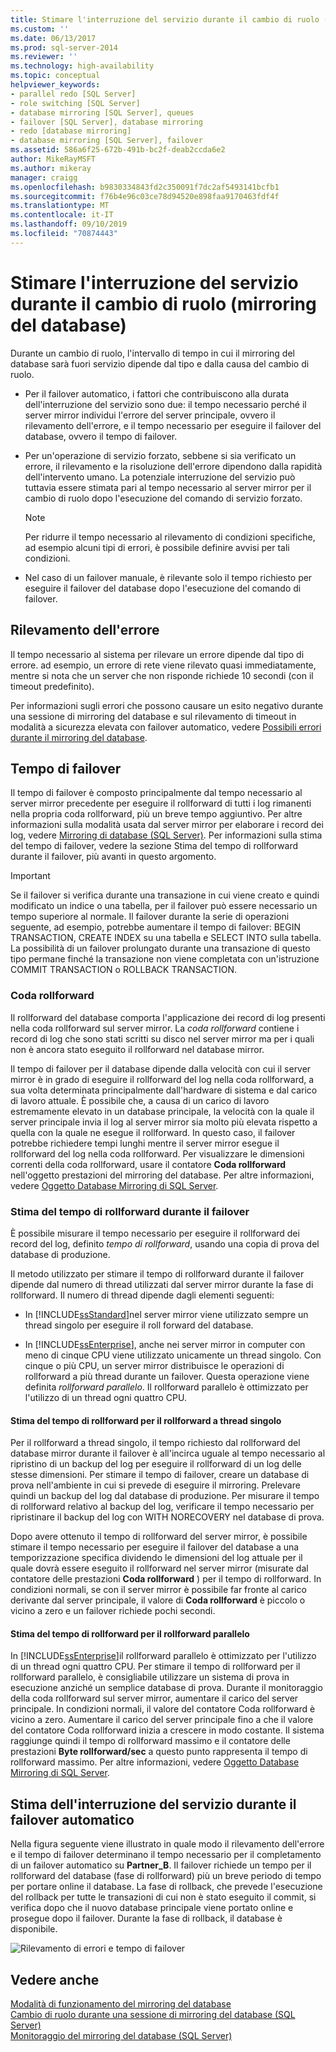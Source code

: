 ```yaml
---
title: Stimare l'interruzione del servizio durante il cambio di ruolo (mirroring del database) | Microsoft Docs
ms.custom: ''
ms.date: 06/13/2017
ms.prod: sql-server-2014
ms.reviewer: ''
ms.technology: high-availability
ms.topic: conceptual
helpviewer_keywords:
- parallel redo [SQL Server]
- role switching [SQL Server]
- database mirroring [SQL Server], queues
- failover [SQL Server], database mirroring
- redo [database mirroring]
- database mirroring [SQL Server], failover
ms.assetid: 586a6f25-672b-491b-bc2f-deab2ccda6e2
author: MikeRayMSFT
ms.author: mikeray
manager: craigg
ms.openlocfilehash: b9830334843fd2c350091f7dc2af5493141bcfb1
ms.sourcegitcommit: f76b4e96c03ce78d94520e898faa9170463fdf4f
ms.translationtype: MT
ms.contentlocale: it-IT
ms.lasthandoff: 09/10/2019
ms.locfileid: "70874443"
---
```

# <a name="estimate-the-interruption-of-service-during-role-switching-database-mirroring"></a>Stimare l'interruzione del servizio durante il cambio di ruolo (mirroring del database)
  Durante un cambio di ruolo, l'intervallo di tempo in cui il mirroring del database sarà fuori servizio dipende dal tipo e dalla causa del cambio di ruolo.  
  
-   Per il failover automatico, i fattori che contribuiscono alla durata dell'interruzione del servizio sono due: il tempo necessario perché il server mirror individui l'errore del server principale, ovvero il rilevamento dell'errore, e il tempo necessario per eseguire il failover del database, ovvero il tempo di failover.  
  
-   Per un'operazione di servizio forzato, sebbene si sia verificato un errore, il rilevamento e la risoluzione dell'errore dipendono dalla rapidità dell'intervento umano. La potenziale interruzione del servizio può tuttavia essere stimata pari al tempo necessario al server mirror per il cambio di ruolo dopo l'esecuzione del comando di servizio forzato.  
  
    > [!NOTE]  
    >  Per ridurre il tempo necessario al rilevamento di condizioni specifiche, ad esempio alcuni tipi di errori, è possibile definire avvisi per tali condizioni.  
  
-   Nel caso di un failover manuale, è rilevante solo il tempo richiesto per eseguire il failover del database dopo l'esecuzione del comando di failover.  
  
## <a name="error-detection"></a>Rilevamento dell'errore  
 Il tempo necessario al sistema per rilevare un errore dipende dal tipo di errore. ad esempio, un errore di rete viene rilevato quasi immediatamente, mentre si nota che un server che non risponde richiede 10 secondi (con il timeout predefinito).  
  
 Per informazioni sugli errori che possono causare un esito negativo durante una sessione di mirroring del database e sul rilevamento di timeout in modalità a sicurezza elevata con failover automatico, vedere [Possibili errori durante il mirroring del database](possible-failures-during-database-mirroring.md).  
  
## <a name="failover-time"></a>Tempo di failover  
 Il tempo di failover è composto principalmente dal tempo necessario al server mirror precedente per eseguire il rollforward di tutti i log rimanenti nella propria coda rollforward, più un breve tempo aggiuntivo. Per altre informazioni sulla modalità usata dal server mirror per elaborare i record dei log, vedere [Mirroring di database &#40;SQL Server&#41;](database-mirroring-sql-server.md). Per informazioni sulla stima del tempo di failover, vedere la sezione Stima del tempo di rollforward durante il failover, più avanti in questo argomento.  
  
> [!IMPORTANT]  
>  Se il failover si verifica durante una transazione in cui viene creato e quindi modificato un indice o una tabella, per il failover può essere necessario un tempo superiore al normale.  Il failover durante la serie di operazioni seguente, ad esempio, potrebbe aumentare il tempo di failover:  BEGIN TRANSACTION, CREATE INDEX su una tabella e SELECT INTO sulla tabella. La possibilità di un failover prolungato durante una transazione di questo tipo permane finché la transazione non viene completata con un'istruzione COMMIT TRANSACTION o ROLLBACK TRANSACTION.  
  
### <a name="the-redo-queue"></a>Coda rollforward  
 Il rollforward del database comporta l'applicazione dei record di log presenti nella coda rollforward sul server mirror. La *coda rollforward* contiene i record di log che sono stati scritti su disco nel server mirror ma per i quali non è ancora stato eseguito il rollforward nel database mirror.  
  
 Il tempo di failover per il database dipende dalla velocità con cui il server mirror è in grado di eseguire il rollforward del log nella coda rollforward, a sua volta determinata principalmente dall'hardware di sistema e dal carico di lavoro attuale. È possibile che, a causa di un carico di lavoro estremamente elevato in un database principale, la velocità con la quale il server principale invia il log al server mirror sia molto più elevata rispetto a quella con la quale ne esegue il rollforward. In questo caso, il failover potrebbe richiedere tempi lunghi mentre il server mirror esegue il rollforward del log nella coda rollforward. Per visualizzare le dimensioni correnti della coda rollforward, usare il contatore **Coda rollforward** nell'oggetto prestazioni del mirroring del database. Per altre informazioni, vedere [Oggetto Database Mirroring di SQL Server](../../relational-databases/performance-monitor/sql-server-database-mirroring-object.md).  
  
### <a name="estimating-the-failover-redo-rate"></a>Stima del tempo di rollforward durante il failover  
 È possibile misurare il tempo necessario per eseguire il rollforward dei record del log, definito *tempo di rollforward*, usando una copia di prova del database di produzione.  
  
 Il metodo utilizzato per stimare il tempo di rollforward durante il failover dipende dal numero di thread utilizzati dal server mirror durante la fase di rollforward. Il numero di thread dipende dagli elementi seguenti:  
  
-   In [!INCLUDE[ssStandard](../../includes/ssstandard-md.md)]nel server mirror viene utilizzato sempre un thread singolo per eseguire il roll forward del database.  
  
-   In [!INCLUDE[ssEnterprise](../../includes/ssenterprise-md.md)], anche nei server mirror in computer con meno di cinque CPU viene utilizzato unicamente un thread singolo. Con cinque o più CPU, un server mirror distribuisce le operazioni di rollforward a più thread durante un failover. Questa operazione viene definita *rollforward parallelo*. Il rollforward parallelo è ottimizzato per l'utilizzo di un thread ogni quattro CPU.  
  
#### <a name="estimating-the-single-threaded-redo-rate"></a>Stima del tempo di rollforward per il rollforward a thread singolo  
 Per il rollforward a thread singolo, il tempo richiesto dal rollforward del database mirror durante il failover è all'incirca uguale al tempo necessario al ripristino di un backup del log per eseguire il rollforward di un log delle stesse dimensioni. Per stimare il tempo di failover, creare un database di prova nell'ambiente in cui si prevede di eseguire il mirroring. Prelevare quindi un backup del log dal database di produzione. Per misurare il tempo di rollforward relativo al backup del log, verificare il tempo necessario per ripristinare il backup del log con WITH NORECOVERY nel database di prova.  
  
 Dopo avere ottenuto il tempo di rollforward del server mirror, è possibile stimare il tempo necessario per eseguire il failover del database a una temporizzazione specifica dividendo le dimensioni del log attuale per il quale dovrà essere eseguito il rollforward nel server mirror (misurate dal contatore delle prestazioni **Coda rollforward** ) per il tempo di rollforward. In condizioni normali, se con il server mirror è possibile far fronte al carico derivante dal server principale, il valore di **Coda rollforward** è piccolo o vicino a zero e un failover richiede pochi secondi.  
  
#### <a name="estimating-the-parallel-redo-rate"></a>Stima del tempo di rollforward per il rollforward parallelo  
 In [!INCLUDE[ssEnterprise](../../includes/ssenterprise-md.md)]il rollforward parallelo è ottimizzato per l'utilizzo di un thread ogni quattro CPU. Per stimare il tempo di rollforward per il rollforward parallelo, è consigliabile utilizzare un sistema di prova in esecuzione anziché un semplice database di prova. Durante il monitoraggio della coda rollforward sul server mirror, aumentare il carico del server principale. In condizioni normali, il valore del contatore Coda rollforward è vicino a zero. Aumentare il carico del server principale fino a che il valore del contatore Coda rollforward inizia a crescere in modo costante. Il sistema raggiunge quindi il tempo di rollforward massimo e il contatore delle prestazioni **Byte rollforward/sec** a questo punto rappresenta il tempo di rollforward massimo. Per altre informazioni, vedere [Oggetto Database Mirroring di SQL Server](../../relational-databases/performance-monitor/sql-server-database-mirroring-object.md).  
  
## <a name="estimating-interruption-of-service-during-automatic-failover"></a>Stima dell'interruzione del servizio durante il failover automatico  
 Nella figura seguente viene illustrato in quale modo il rilevamento dell'errore e il tempo di failover determinano il tempo necessario per il completamento di un failover automatico su **Partner_B**. Il failover richiede un tempo per il rollforward del database (fase di rollforward) più un breve periodo di tempo per portare online il database. La fase di rollback, che prevede l'esecuzione del rollback per tutte le transazioni di cui non è stato eseguito il commit, si verifica dopo che il nuovo database principale viene portato online e prosegue dopo il failover. Durante la fase di rollback, il database è disponibile.  
  
 ![Rilevamento di errori e tempo di failover](../media/dbm-failovauto-time.gif "Rilevamento di errori e tempo di failover")  
  
## <a name="see-also"></a>Vedere anche  
 [Modalità di funzionamento del mirroring del database](database-mirroring-operating-modes.md)   
 [Cambio di ruolo durante una sessione di mirroring del database &#40;SQL Server&#41;](role-switching-during-a-database-mirroring-session-sql-server.md)   
 [Monitoraggio del mirroring del database &#40;SQL Server&#41;](monitoring-database-mirroring-sql-server.md)  
  
  
